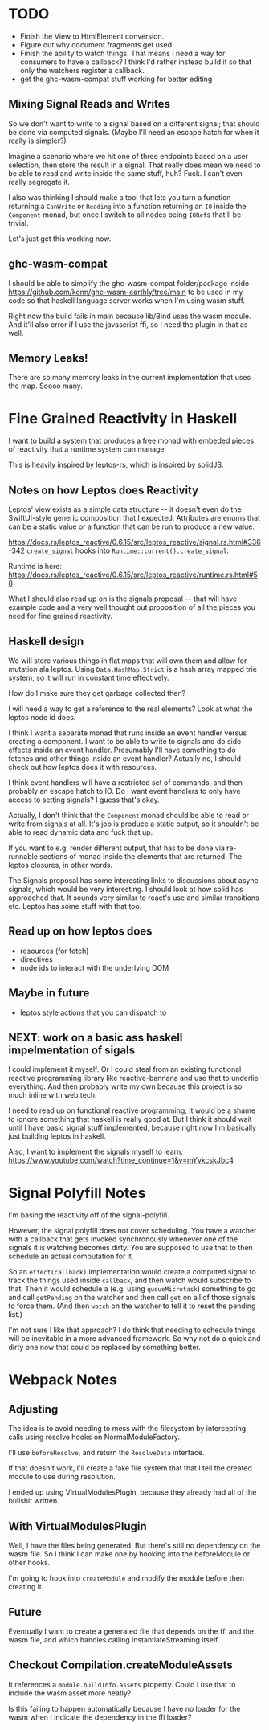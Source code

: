 # TODO
- Finish the View to HtmlElement conversion.
- Figure out why document fragments get used
- Finish the ability to watch things. That means I
  need a way for consumers to have a callback?
  I think I'd rather instead build it so that only
  the watchers register a callback.
- get the ghc-wasm-compat stuff working for better editing


## Mixing Signal Reads and Writes
So we don't want to write to a signal based on a different signal;
that should be done via computed signals. (Maybe I'll need an escape
hatch for when it really is simpler?)

Imagine a scenario where we hit one of three endpoints based on a
user selection, then store the result in a signal. That really
does mean we need to be able to read and write inside the same
stuff, huh? Fuck. I can't even really segregate it.

I also was thinking I should make a tool that lets you turn a
function returning a `CanWrite` or `Reading` into a function
returning an `IO` inside the `Component` monad, but once I
switch to all nodes being `IORef`s that'll be trivial.

Let's just get this working now.

## ghc-wasm-compat
I should be able to simplify the ghc-wasm-compat folder/package
inside https://github.com/konn/ghc-wasm-earthly/tree/main
to be used in my code so that haskell language server works when
I'm using wasm stuff.

Right now the build fails in main because lib/Bind uses the wasm
module. And it'll also error if I use the javascript ffi, so I
need the plugin in that as well.

## Memory Leaks!
There are so many memory leaks in the current implementation that
uses the map. Soooo many.

# Fine Grained Reactivity in Haskell
I want to build a system that produces a free monad with
embeded pieces of reactivity that a runtime system can manage.

This is heavily inspired by leptos-rs, which is inspired by solidJS.

## Notes on how Leptos does Reactivity
Leptos' view exists as a simple data structure -- it doesn't even do the
SwiftUI-style generic composition that I expected. Attributes are enums
that can be a static value or a function that can be run to produce a new
value.

https://docs.rs/leptos_reactive/0.6.15/src/leptos_reactive/signal.rs.html#336-342
`create_signal` hooks into `Runtime::current().create_signal`.

Runtime is here: https://docs.rs/leptos_reactive/0.6.15/src/leptos_reactive/runtime.rs.html#58

What I should also read up on is the signals proposal -- that will have
example code and a very well thought out proposition of all the pieces
you need for fine grained reactivity.

## Haskell design
We will store various things in flat maps that will own them and allow
for mutation ala leptos. Using `Data.HashMap.Strict` is a hash array mapped
trie system, so it will run in constant time effectively.

How do I make sure they get garbage collected then?

I will need a way to get a reference to the real elements? Look at what
the leptos node id does.

I think I want a separate monad that runs inside an event handler versus
creating a component. I want to be able to write to signals and do
side effects inside an event handler. Presumably I'll have something
to do fetches and other things inside an event handler? Actually no,
I should check out how leptos does it with resources.

I think event handlers will have a restricted set of commands, and then
probably an escape hatch to IO. Do I want event handlers to only have
access to setting signals? I guess that's okay.

Actually, I don't think that the `Component` monad should be able to
read or write from signals at all. It's job is produce a static output,
so it shouldn't be able to read dynamic data and fuck that up.

If you want to e.g. render different output, that has to be done via
re-runnable sections of monad inside the elements that are returned.
The leptos closures, in other words.

The Signals proposal has some interesting links to discussions about
async signals, which would be very interesting. I should look at how
solid has approached that. It sounds very similar to react's use and
similar transitions etc. Leptos has some stuff with that too.

## Read up on how leptos does
- resources (for fetch)
- directives
- node ids to interact with the underlying DOM

## Maybe in future
- leptos style actions that you can dispatch to

## NEXT: work on a basic ass haskell impelmentation of sigals
I could implement it myself. Or I could steal from an existing
functional reactive programming library like reactive-bannana
and use that to underlie everything. And then probably write my own
because this project is so much inline with web tech.

I need to read up on functional reactive programming; it would
be a shame to ignore something that haskell is really good at.
But I think it should wait until I have basic signal stuff implemented,
because right now I'm basically just building leptos in haskell.

Also, I want to implement the signals myself to learn.
https://www.youtube.com/watch?time_continue=1&v=mYvkcskJbc4

# Signal Polyfill Notes
I'm basing the reactivity off of the signal-polyfill.

However, the signal polyfill does not cover scheduling. You have
a watcher with a callback that gets invoked synchronously whenever
one of the signals it is watching becomes dirty. You are supposed
to use that to then schedule an actual computation for it.

So an `effect(callback)` implementation would create a computed signal
to track the things used inside `callback`, and then watch would
subscribe to that. Then it would schedule a (e.g. using `queueMicrotask`)
something to go and call `getPending` on the watcher and then call
`get` on all of those signals to force them. (And then `watch` on the
watcher to tell it to reset the pending list.)

I'm not sure I like that approach? I do think that needing to schedule
things will be inevitable in a more advanced framework. So why not
do a quick and dirty one now that could be replaced by something better.

# Webpack Notes
## Adjusting 
The idea is to avoid needing to mess with the filesystem
by intercepting calls using resolve hooks on NormalModuleFactory.

I'll use `beforeResolve`, and return the `ResolveData` interface.

If that doesn't work, I'll create a fake file system that that I
tell the created module to use during resolution.

I ended up using VirtualModulesPlugin, because they already had
all of the bullshit written.

## With VirtualModulesPlugin
Well, I have the files being generated. But there's still no dependency
on the wasm file. So I think I can make one by hooking into the
beforeModule or other hooks.

I'm going to hook into `createModule` and modify the module before then
creating it.


## Future
Eventually I want to create a generated file that depends on the
ffi and the wasm file, and which handles calling instantiateStreaming
itself.

## Checkout Compilation.createModuleAssets
It references a `module.buildInfo.assets` property. Could I use that
to include the wasm asset more neatly?

Is this failing to happen automatically because I have no loader for
the wasm when I indicate the dependency in the ffi loader?
